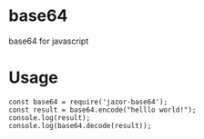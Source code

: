# base64
base64 for javascript

# Usage
```
const base64 = require('jazor-base64');
const result = base64.encode("helllo world!");
console.log(result);
console.log(base64.decode(result));
```
